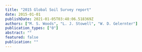 ```yaml
---
title: "2015 Global Soil Survey report"
date: 2015-01-01
publishDate: 2021-01-05T03:48:06.518369Z
authors: ["M. S. Woods", "L. J. Stowell", "W. D. Gelernter"]
publication_types: ["0"]
abstract: ""
featured: false
publication: ""
---
```


